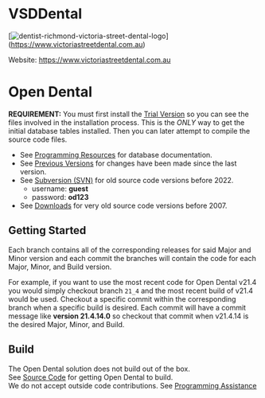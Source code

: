 # VSDDental
[![dentist-richmond-victoria-street-dental-logo](https://github.com/user-attachments/assets/e7bfcb81-5d1b-4ca4-941b-512ab973203c)] (https://www.victoriastreetdental.com.au)

Website: https://www.victoriastreetdental.com.au


# Open Dental
**REQUIREMENT:** You must first install the [Trial Version](https://www.opendental.com/trial.html) so you can see the files involved in the installation process. This is the *ONLY* way to get the initial database tables installed. Then you can later attempt to compile the source code files.

* See [Programming Resources](https://www.opendental.com/site/programmingresources.html) for database documentation.
* See [Previous Versions](https://opendentalsoft.com:1943/ODBugTracker/PreviousVersions.aspx) for changes have been made since the last version. 
* See [Subversion (SVN)](https://opendentalsoft.com:23793/svn/opendental) for old source code versions before 2022.
    * username: **guest**
    * password: **od123**
* See [Downloads](https://www.opendental.com/manual/downloads.html) for very old source code versions before 2007.

## Getting Started
Each branch contains all of the corresponding releases for said Major and Minor version and each commit the branches will contain the code for each Major, Minor, and Build version.

For example, if you want to use the most recent code for Open Dental v21.4 you would simply checkout branch `21_4` and the most recent build of v21.4 would be used. Checkout a specific commit within the corresponding branch when a specific build is desired. Each commit will have a commit message like **version 21.4.14.0** so checkout that commit when v21.4.14 is the desired Major, Minor, and Build.

## Build
The Open Dental solution does not build out of the box.\
See [Source Code](https://www.opendental.com/site/sourcecode.html) for getting Open Dental to build.  
We do not accept outside code contributions. See [Programming Assistance](https://www.opendental.com/site/programmingassistance.html)
